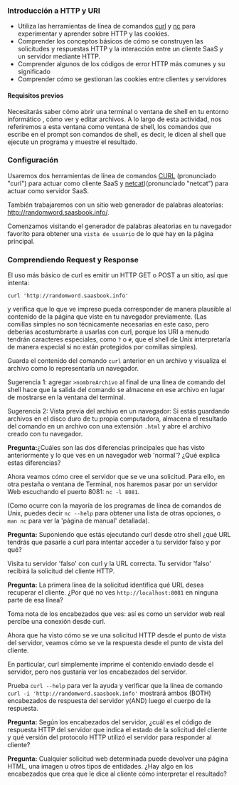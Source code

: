 ### Introducción a HTTP y URI 

- Utiliza las herramientas de línea de comandos [curl](https://curl.se/) y [nc](https://nmap.org/ncat/) para experimentar y aprender sobre HTTP y las cookies.
- Comprender los conceptos básicos de cómo se construyen las solicitudes y respuestas HTTP y la interacción entre un cliente SaaS y un servidor mediante HTTP.
- Comprender algunos de los códigos de error HTTP más comunes y su significado
- Comprender cómo se gestionan las cookies entre clientes y servidores 

#### Requisitos previos 

Necesitarás saber cómo abrir una terminal o ventana de shell en tu entorno informático , cómo ver y editar archivos. 
A lo largo de esta actividad, nos referiremos a esta ventana como ventana de shell, los comandos que escribe en el prompt  son comandos de shell, es decir, le dicen al 
shell que ejecute un programa y muestre el resultado. 

### Configuración

Usaremos dos herramientas de línea de comandos [CURL](https://www.hostinger.es/tutoriales/comando-curl ) (pronunciado "curl") para actuar como cliente SaaS y
[netcat](https://nmap.org/ncat/))(pronunciado "netcat") para actuar como servidor SaaS. 

También trabajaremos con un sitio web  generador de palabras aleatorias: http://randomword.saasbook.info/.

Comenzamos visitando el generador de palabras aleatorias en tu navegador favorito para obtener una `vista de usuario` de lo que hay en la página principal. 

### Comprendiendo Request y Response 

El uso más básico de curl es emitir un HTTP GET o POST a un sitio, así que intenta:

`curl 'http://randomword.saasbook.info'`

y verifica que lo que ve impreso pueda corresponder de manera plausible al contenido de la página que viste en tu navegador previamente. 
(Las comillas simples no son técnicamente necesarias en este caso, pero deberías acostumbrarte a usarlas con curl, porque los URI a menudo tendrán caracteres 
especiales, como `?` o `#`, que el shell de Unix interpretaría de manera especial si no están protegidos por comillas simples). 

Guarda el contenido del comando `curl` anterior en un archivo y visualiza el archivo como lo representaría un navegador. 

Sugerencia 1: agregar `>nombreArchivo` al final de una línea de comando del shell hace que la salida del comando se almacene en ese archivo en lugar de mostrarse en la ventana del terminal. 

Sugerencia 2: Vista previa del archivo en un navegador:  Si estás guardando archivos en el disco duro de tu propia computadora, almacena el resultado del comando en un archivo con 
una extensión `.html` y abre el archivo creado con tu navegador.  


**Pregunta:**¿Cuáles son las dos diferencias principales que has visto anteriormente  y lo que ves en un navegador web 'normal'? ¿Qué explica estas diferencias? 

Ahora veamos cómo cree el servidor que se ve una solicitud. Para ello, en otra pestaña o ventana de Terminal, nos haremos pasar por un servidor Web escuchando el puerto 8081:  `nc -l 8081`. 

(Como ocurre con la mayoría de los programas de línea de comandos de Unix, puedes decir `nc --help` para obtener una lista de otras opciones, o `man nc` para ver la 'página de manual' detallada). 


**Pregunta:** Suponiendo que estás ejecutando curl desde otro shell  ¿qué URL tendrás que pasarle a curl para intentar acceder a tu servidor falso y por qué? 

Visita tu servidor 'falso' con curl y la URL correcta. Tu servidor 'falso' recibirá la solicitud del cliente HTTP. 

**Pregunta:** La primera línea de la solicitud identifica qué URL desea recuperar el cliente. ¿Por qué no ves `http://localhost:8081` en ninguna parte de esa línea? 

Toma nota de los encabezados que ves: así es como un servidor web real percibe una conexión desde curl. 

Ahora que ha visto cómo se ve una solicitud HTTP desde el punto de vista del servidor, veamos cómo se ve la respuesta desde el punto de vista del cliente. 

En particular, curl simplemente imprime el contenido enviado desde el servidor, pero nos gustaría ver los encabezados del servidor. 

Prueba `curl --help` para ver la ayuda y verificar que la línea de comando `curl -i 'http://randomword.saasbook.info'` mostrará ambos (BOTH) encabezados de respuesta del servidor 
y(AND) luego el cuerpo de la respuesta. 

**Pregunta:** Según los encabezados del servidor, ¿cuál es el código de respuesta HTTP del servidor que indica el estado de la solicitud del cliente y qué versión del protocolo HTTP 
utilizó el servidor para responder al cliente? 

**Pregunta:** Cualquier solicitud web determinada puede devolver una página HTML, una imagen u otros tipos de entidades. 
¿Hay algo en los encabezados que crea que le dice al cliente cómo interpretar el resultado? 
